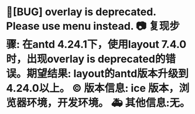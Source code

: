 # 🐛[BUG] overlay is deprecated. Please use menu instead. 📷 复现步骤: 在antd 4.24.1下，使用layout 7.4.0时，出现overlay is deprecated的错误。期望结果: layout的antd版本升级到4.24.0以上。 © 版本信息: ice 版本，浏览器环境，开发环境。 🚑 其他信息:无。
